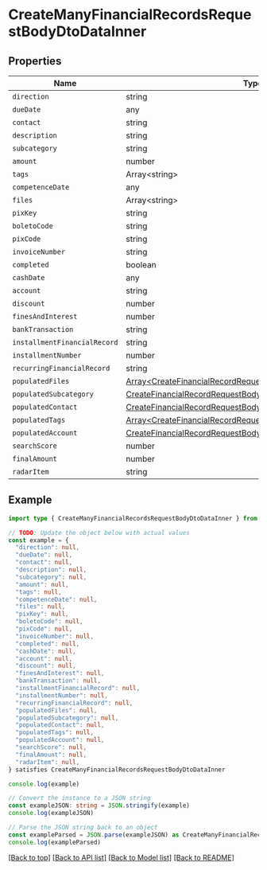 
# CreateManyFinancialRecordsRequestBodyDtoDataInner


## Properties

Name | Type
------------ | -------------
`direction` | string
`dueDate` | any
`contact` | string
`description` | string
`subcategory` | string
`amount` | number
`tags` | Array&lt;string&gt;
`competenceDate` | any
`files` | Array&lt;string&gt;
`pixKey` | string
`boletoCode` | string
`pixCode` | string
`invoiceNumber` | string
`completed` | boolean
`cashDate` | any
`account` | string
`discount` | number
`finesAndInterest` | number
`bankTransaction` | string
`installmentFinancialRecord` | string
`installmentNumber` | number
`recurringFinancialRecord` | string
`populatedFiles` | [Array&lt;CreateFinancialRecordRequestBodyDtoPopulatedFilesInner&gt;](CreateFinancialRecordRequestBodyDtoPopulatedFilesInner.md)
`populatedSubcategory` | [CreateFinancialRecordRequestBodyDtoPopulatedSubcategory](CreateFinancialRecordRequestBodyDtoPopulatedSubcategory.md)
`populatedContact` | [CreateFinancialRecordRequestBodyDtoPopulatedContact](CreateFinancialRecordRequestBodyDtoPopulatedContact.md)
`populatedTags` | [Array&lt;CreateFinancialRecordRequestBodyDtoPopulatedTagsInner&gt;](CreateFinancialRecordRequestBodyDtoPopulatedTagsInner.md)
`populatedAccount` | [CreateFinancialRecordRequestBodyDtoPopulatedAccount](CreateFinancialRecordRequestBodyDtoPopulatedAccount.md)
`searchScore` | number
`finalAmount` | number
`radarItem` | string

## Example

```typescript
import type { CreateManyFinancialRecordsRequestBodyDtoDataInner } from '@usesofia/pegasus-core-api-sdk'

// TODO: Update the object below with actual values
const example = {
  "direction": null,
  "dueDate": null,
  "contact": null,
  "description": null,
  "subcategory": null,
  "amount": null,
  "tags": null,
  "competenceDate": null,
  "files": null,
  "pixKey": null,
  "boletoCode": null,
  "pixCode": null,
  "invoiceNumber": null,
  "completed": null,
  "cashDate": null,
  "account": null,
  "discount": null,
  "finesAndInterest": null,
  "bankTransaction": null,
  "installmentFinancialRecord": null,
  "installmentNumber": null,
  "recurringFinancialRecord": null,
  "populatedFiles": null,
  "populatedSubcategory": null,
  "populatedContact": null,
  "populatedTags": null,
  "populatedAccount": null,
  "searchScore": null,
  "finalAmount": null,
  "radarItem": null,
} satisfies CreateManyFinancialRecordsRequestBodyDtoDataInner

console.log(example)

// Convert the instance to a JSON string
const exampleJSON: string = JSON.stringify(example)
console.log(exampleJSON)

// Parse the JSON string back to an object
const exampleParsed = JSON.parse(exampleJSON) as CreateManyFinancialRecordsRequestBodyDtoDataInner
console.log(exampleParsed)
```

[[Back to top]](#) [[Back to API list]](../README.md#api-endpoints) [[Back to Model list]](../README.md#models) [[Back to README]](../README.md)


